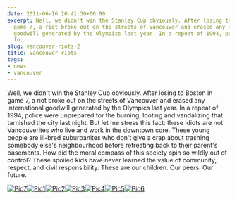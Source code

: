 ```yaml
---
date: 2011-06-16 20:41:30+00:00
excerpt: Well, we didn't win the Stanley Cup obviously. After losing to Boston in
  game 7, a riot broke out on the streets of Vancouver and erased any international
  goodwill generated by the Olympics last year. In a repeat of 1994, police were unprepared
  fo...
slug: vancouver-riots-2
title: Vancouver riots
tags:
- news
- vancouver
---
```


Well, we didn't win the Stanley Cup obviously. After losing to Boston in game 7, a riot broke out on the streets of Vancouver and erased any international goodwill generated by the Olympics last year. In a repeat of 1994, police were unprepared for the burning, looting and vandalizing that tarnished the city last night. But let me stress this fact: these idiots are not Vancouverites who live and work in the downtown core. These young people are ill-bred suburbanites who don't give a crap about trashing somebody else's neighbourhood before retreating back to their parent's basements. How did the moral compass of this society spin so wildly out of control? These spoiled kids have never learned the value of community, respect, and civil responsibility. These are our children. Our peers. Our future. 

  


[![Pic7](http://wordbitarchives.files.wordpress.com/2013/02/pic7.jpg?w=300)](http://wordbitarchives.files.wordpress.com/2013/02/pic7.jpg)[![Pic1](http://wordbitarchives.files.wordpress.com/2013/02/pic1.jpg?w=300)](http://wordbitarchives.files.wordpress.com/2013/02/pic1.jpg)[![Pic2](http://wordbitarchives.files.wordpress.com/2013/02/pic2.jpg?w=300)](http://wordbitarchives.files.wordpress.com/2013/02/pic2.jpg)[![Pic3](http://wordbitarchives.files.wordpress.com/2013/02/pic3.jpg?w=300)](http://wordbitarchives.files.wordpress.com/2013/02/pic3.jpg)[![Pic4](http://wordbitarchives.files.wordpress.com/2013/02/pic4.jpg?w=300)](http://wordbitarchives.files.wordpress.com/2013/02/pic4.jpg)[![Pic5](http://wordbitarchives.files.wordpress.com/2013/02/pic5.jpg?w=300)](http://wordbitarchives.files.wordpress.com/2013/02/pic5.jpg)[![Pic6](http://wordbitarchives.files.wordpress.com/2013/02/pic6.jpg?w=300)](http://wordbitarchives.files.wordpress.com/2013/02/pic6.jpg)
